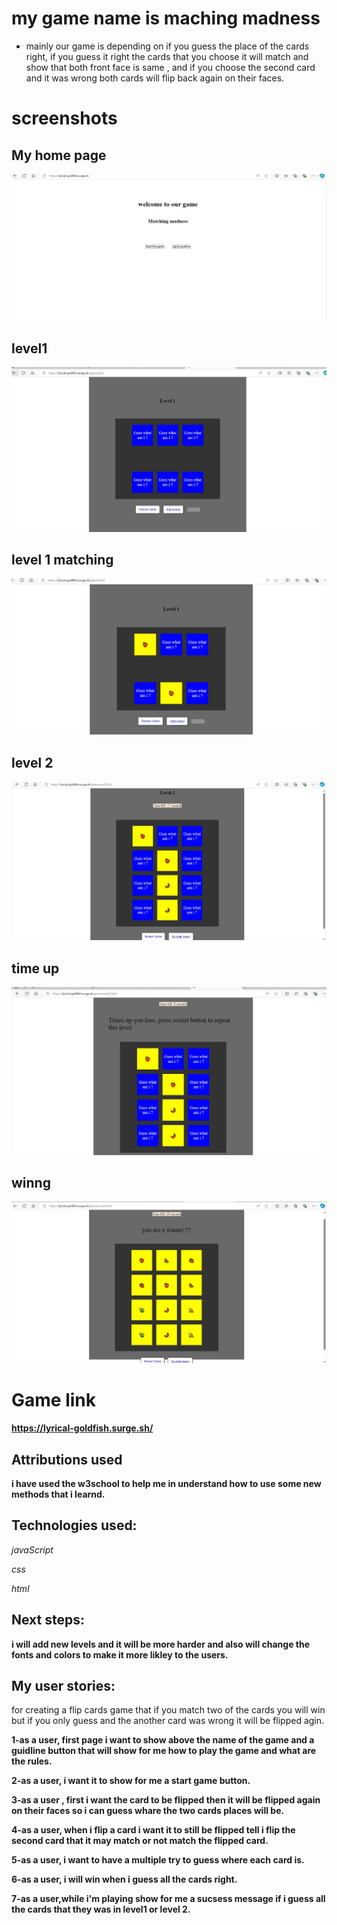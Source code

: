 # my game name is maching madness

- mainly our game is depending on if you guess the place of the cards right, if you guess it right the cards that you choose it will match and show that both front face is same , and if you choose the second card and it was wrong both cards will flip back again on their faces.

# screenshots

## My home page

![home page](1.JPG)

## level1

![level 1](2.JPG)

## level 1 matching

![level 1 matching](3.JPG)

## level 2

![level 2](4.JPG)

## time up

![losing](5.JPG)

## winng

![winng](6.JPG)

# Game link

**https://lyrical-goldfish.surge.sh/**

## Attributions used

**i have used the w3school to help me in understand how to use some new methods that i learnd.**

## Technologies used:

_javaScript_

_css_

_html_

## Next steps:

**i will add new levels and it will be more harder and also will change the fonts and colors to make it more likley to the users.**

## My user stories:

for creating a flip cards game that if you match two of the cards you will win but if you only guess and the
another card was wrong it will be flipped agin.

**1-as a user, first page i want to show above the name of the game and a guidline button that will show for me
how to play the game and what are the rules.**

**2-as a user, i want it to show for me a start game button.**

**3-as a user , first i want the card to be flipped then it will be flipped again on their faces so i can guess
whare the two cards places will be.**

**4-as a user, when i flip a card i want it to still be flipped tell i flip the second card that it may match
or not match the flipped card.**

**5-as a user, i want to have a multiple try to guess where each card is.**

**6-as a user, i will win when i guess all the cards right.**

**7-as a user,while i'm playing show for me a sucsess message if i guess all the cards that they was in level1 or level 2.**
